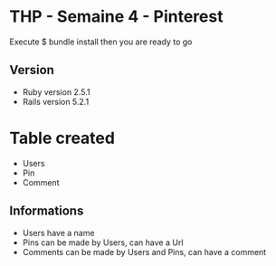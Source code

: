 # THP - Semaine 4 - Pinterest

Execute $ bundle install then you are ready to go

## Version

* Ruby version 2.5.1
* Rails version 5.2.1

# Table created

* Users
* Pin
* Comment


## Informations

* Users have a name
* Pins can be made by Users, can have a Url 
* Comments can be made by Users and Pins, can have a comment
